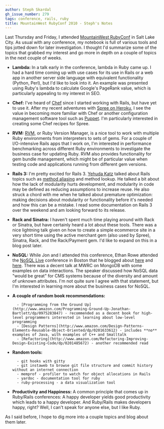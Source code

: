```yaml
---
author: Steph Skardal
gh_issue_number: 279
tags: conference, rails, ruby
title: MountainWest RubyConf 2010 - Steph's Notes
---
```


Last Thursday and Friday, I attended [MountainWest RubyConf](http://mtnwestrubyconf.org/2010/) in Salt Lake City. As usual with any conference, my notebook is full of various tools and tips jotted down for later investigation. I thought I'd summarize some of the topics that grabbed my interest and go more in depth on a couple of topics in the next couple of weeks.

- **Lambda:** In a talk early in the conference, lambda in Ruby came up. I had a hard time coming up with use cases for its use in Rails or a web app in another server side language with equivalent functionality (Python, Perl), but I'd like to look into it. An example was presented using Ruby's lambda to calculate Google's PageRank value, which is particularly appealing to my interest in SEO.
- **Chef:** I've heard of [Chef](http://wiki.opscode.com/display/chef/Home) since I started working with Rails, but have yet to use it. After my recent adventures with [Spree on Heroku](/blog/2010/03/08/spree-heroku-development-environment), I see the value in becoming more familiar with Chef or another configuration management software tool such as [Puppet](http://reductivelabs.com/products/puppet/). I'm particularly interested in creating some Chef recipes for Spree.
- **RVM:** [RVM](http://rvm.beginrescueend.com/), or Ruby Version Manager, is a nice tool to work with multiple Ruby environments from interpreters to sets of gems. For a couple of I/O-intensive Rails apps that I work on, I'm interested in performance benchmarking across different Ruby environments to investigate the business case for updating Ruby. RVM also provides functionality for gem bundle management, which might be of particular value when testing code and applications running from different gem versions.
- **Rails 3:** I'm pretty excited for Rails 3. [Yehuda Katz](http://yehudakatz.com/) talked about Rails topics such as [method aliasing](http://whynotwiki.com/Ruby_/_Method_aliasing_and_chaining) and method lookup. He talked a bit about how the lack of modularity hurts development, and modularity in code may be defined as reducing assumptions to increase reuse. He also struck a chord with me when he talked about premature optimization: making decisions about modularity or functionality before it's needed and how this can be a mistake. I read some documentation on Rails 3 over the weekend and am looking forward to its release.
- **Rack and Sinatra:** I haven't spent much time playing around with Rack or Sinatra, but have certainly heard a lot about these tools. There was a nice lightning talk given on how to create a simple ecommerce site in a very short time using the active merchant gem (also used by Spree), Sinatra, Rack, and the Rack/Payment gem. I'd like to expand on this in a blog post later.
- **NoSQL:** While Jon and I attended this conference, Ethan Rowe attended the [NoSQL Live](http://nosqlboston.eventbrite.com/) conference in Boston that he blogged about [here](/blog/2010/03/12/nosql-live-dynamo-derivatives-cassandra) and [here](/blog/2010/03/11/quick-thoughts-on-nosql-live-boston). There was a decent talk at MWRC on MongoDB with some examples on data interactions. The speaker discussed how NoSQL data "would be great" for CMS systems because of the diversity and amount of unknown attributes. I'm not quite sure I agree with that statement, but I'm interested in learning more about the business cases for NoSQL.
- **A couple of random book recommendations:**

        - [Programming from the Ground Up](http://www.amazon.com/Programming-Ground-Up-Jonathan-Bartlett/dp/0975283847) - recommended as a decent book for high-level programmers interested in learning about low-level programming
        - [Design Patterns](http://www.amazon.com/Design-Patterns-Elements-Reusable-Object-Oriented/dp/0201633612) - includes **no** examples of Java, with examples of C++ and Smalltalk
        - [Refactoring](http://www.amazon.com/Refactoring-Improving-Design-Existing-Code/dp/0201485672) - another recommended read

- **Random tools:**

        - git hooks with gitty
        - git instaweb to browse git file structure and commit history without an internet connection
        - memprof - profiler to watch for object allocations in Rails
        - yardoc - documentation tool for ruby
        - ruby-processing - a data visualization tool

- **Productivity and Happiness:** A common principle that comes up in Ruby/Rails conferences: A happy developer yields good productivity which leads to a happy developer. And Ruby/Rails makes developers happy, right? Well, I can't speak for anyone else, but I like Ruby.

As I said before, I hope to dig more into a couple topics and blog about them later.
